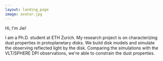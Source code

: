 ```yaml
---
layout: landing_page
image: avatar.jpg
---
```


Hi, I'm Jie! 

I am a Ph.D. student at ETH Zurich. My research project is on characterizing dust properties in protoplanetary disks. We build disk models and simulate the observing reflected light by the disk. Comparing the simulations with the VLT/SPHERE DPI observations, we're able to constrain the dust properties. 
